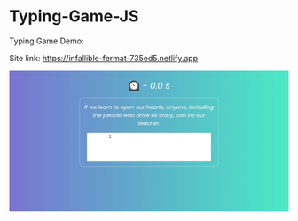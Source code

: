 # Typing-Game-JS

Typing Game Demo: 

Site link: https://infallible-fermat-735ed5.netlify.app

![Alt Text](https://github.com/navdeepjaswal/Typing-Game-JS/blob/main/Demo.gif.gif)
